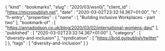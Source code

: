 {
  "kind" : "bookmarks",
  "slug" : "2020/03/wsn0j",
  "client_id" : "https://micropublish.net",
  "date" : "2020-03-02T23:32:14.367+01:00",
  "h" : "h-entry",
  "properties" : {
    "name" : [ "Building Inclusive Workplaces - part two" ],
    "bookmark-of" : [ "https://annadodson.co.uk/blog/2020/03/02/international-womens-day/" ],
    "published" : [ "2020-03-02T23:32:14.367+01:00" ],
    "category" : [ "diversity-and-inclusion" ],
    "syndication" : [ "https://brid.gy/publish/twitter" ]
  },
  "tags" : [ "diversity-and-inclusion" ]
}
